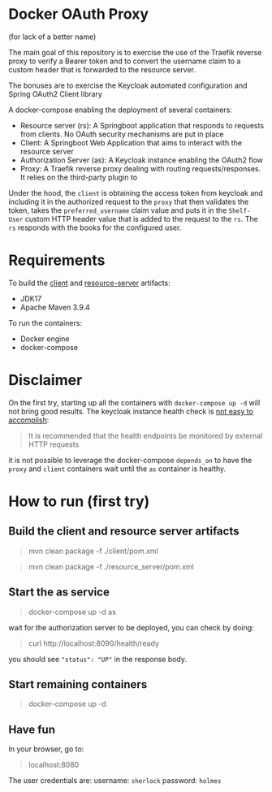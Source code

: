 # Docker OAuth Proxy
(for lack of a better name)

The main goal of this repository is to exercise the use of the Traefik reverse proxy to verify a Bearer token and to convert the username claim to a custom header that is forwarded to the resource server.

The bonuses are to exercise the Keycloak automated configuration and Spring OAuth2 Client library

A docker-compose enabling the deployment of several containers:
- Resource server (rs): A Springboot application that responds to requests from clients. No OAuth security mechanisms are put in place
- Client: A Springboot Web Application that aims to interact with the resource server
- Authorization Server (as): A Keycloak instance enabling the OAuth2 flow
- Proxy: A Traefik reverse proxy dealing with routing requests/responses. It relies on the third-party plugin to  

Under the hood, the `client` is obtaining the access token from keycloak and including it in the authorized request to the `proxy` that then validates the token, takes the `preferred_username` claim value and puts it in the `Shelf-User` custom HTTP header value that is added to the request to the `rs`. The `rs` responds with the books for the configured user.

# Requirements

To build the [client](./client) and [resource-server](./resource-server) artifacts:

* JDK17
* Apache Maven 3.9.4

To run the containers:
* Docker engine
* docker-compose

# Disclaimer

On the first try, starting up all the containers with `docker-compose up -d` will not bring good results. The keycloak instance health check is [not easy to accomplish](https://www.keycloak.org/server/health#_using_the_health_checks):

> It is recommended that the health endpoints be monitored by external HTTP requests

it is not possible to leverage the docker-compose `depends_on` to have the `proxy` and `client` containers wait until the `as` container is healthy.

# How to run (first try)

## Build the client and resource server artifacts

> mvn clean package -f ./client/pom.xml

> mvn clean package -f ./resource_server/pom.xml

## Start the as service

> docker-compose up -d as

wait for the authorization server to be deployed, you can check by doing:

> curl http://localhost:8090/health/ready

you should see `"status": "UP"` in the response body.

## Start remaining containers

> docker-compose up -d

## Have fun

In your browser, go to:

> localhost:8080

The user credentials are:
username: `sherlock`
password: `holmes`